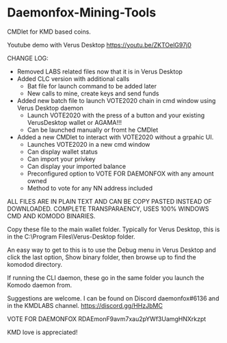 # Daemonfox-Mining-Tools
CMDlet for KMD based coins.

Youtube demo with Verus Desktop https://youtu.be/ZKTOelG97j0

CHANGE LOG:

- Removed LABS related files now that it is in Verus Desktop
- Added CLC version with additional calls
	- Bat file for launch command to be added later
	- New calls to mine, create keys and send funds
- Added new batch file to launch VOTE2020 chain in cmd window using Verus Desktop daemon
	- Launch VOTE2020 with the press of a button and your existing VerusDesktop wallet or AGAMA!!!
	- Can be launched manually or fromt he CMDlet
- Added a new CMDlet to interact with VOTE2020 without a grpahic UI.
	- Launches VOTE2020 in a new cmd window
	- Can display wallet status
	- Can import your privkey
	- Can display your imported balance
	- Preconfigured option to VOTE FOR DAEMONFOX with any amount owned
	- Method to vote for any NN address included

ALL FILES ARE IN PLAIN TEXT AND CAN BE COPY PASTED INSTEAD OF DOWNLOADED. COMPLETE TRANSPARAENCY, USES 100% WINDOWS CMD AND KOMODO BINARIES.

Copy these file to the main wallet folder. Typically for Verus Desktop, this is in the C:\Program Files\Verus-Desktop folder.

An easy way to get to this is to use the Debug menu in Verus Desktop and click the last option, Show binary folder, then browse up to find the komodod directory.

If running the CLI daemon, these go in the same folder you launch the Komodo daemon from.

Suggestions are welcome. I can be found on Discord daemonfox#6136 and in the KMDLABS channel. https://discord.gg/HHzJbMC

VOTE FOR DAEMONFOX RDAEmonF9avm7xau2pYWf3UamgHNXrkzpt

KMD love is appreciated!
